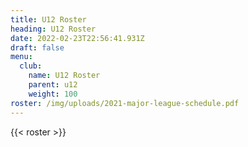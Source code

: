 ```yaml
---
title: U12 Roster
heading: U12 Roster
date: 2022-02-23T22:56:41.931Z
draft: false
menu:
  club:
    name: U12 Roster
    parent: u12
    weight: 100
roster: /img/uploads/2021-major-league-schedule.pdf
---
```

{{< roster >}}

<!--
{{< roster-table table_class="table" >}}

| #  | Name        |
|----|------------ |
| 2  | Z. Tuttle   |
| 6  | C. Zehner   |
| 7  | A. Tran     |
| 8  | I. Hardiman |
| 19 | L. Correll  |
| 24 | C. Beisner  |
| 26 | O. Steele   |
| 33 | A. Gower    |
| 37 | E. Reed     |
| 40 | D. Sutfin   |
| 45 | C. Schrader |
| 63 | Q. Tuttle   |
| 64 | H. Bonnell  |

{{< /roster-table >}}

\\\*\\\*Head Coach:\\\*\\\* Tanya Reed -->
